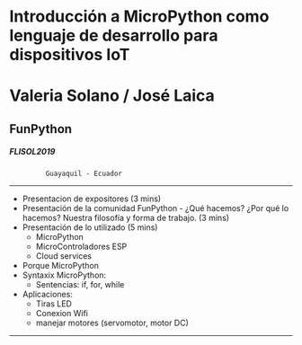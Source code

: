 <!-- $theme: default -->
<!-- page_number: true -->

# Introducción a MicroPython como lenguaje de desarrollo para dispositivos IoT
# Valeria Solano / José Laica
## FunPython


##### FLISOL2019 
			 Guayaquil - Ecuador
---
* Presentacion de expositores (3 mins)
* Presentación de la comunidad FunPython - ¿Qué hacemos? ¿Por qué lo hacemos? Nuestra filosofía y forma de trabajo. (3 mins)
* Presentación de lo utilizado (5 mins)
	* MicroPython
	* MicroControladores ESP
	* Cloud services
* Porque MicroPython
* Syntaxix MicroPython:
	* Sentencias: if, for, while
* Aplicaciones:
	* Tiras LED
	* Conexion Wifi
	* manejar motores (servomotor, motor DC)
---
